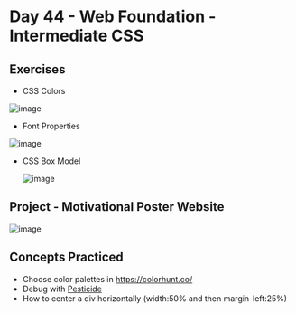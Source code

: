 # Day 44 - Web Foundation - Intermediate CSS

## Exercises

- CSS Colors
  
![image](https://github.com/laurasmendozad/100-Days-Of-Code-Python/assets/58611097/9fb7b3a0-12ae-4442-8b98-ca6280f015ff)

- Font Properties
  
![image](https://github.com/laurasmendozad/100-Days-Of-Code-Python/assets/58611097/b3815210-df27-4308-9577-ccb492c694ca)

- CSS Box Model

  ![image](https://github.com/laurasmendozad/100-Days-Of-Code-Python/assets/58611097/8dc08a90-02ae-4682-aea7-1053289ff251)


## Project - Motivational Poster Website

![image](https://github.com/laurasmendozad/100-Days-Of-Code-Python/assets/58611097/6941ad59-4b82-443a-9123-d99698231826)




## Concepts Practiced

- Choose color palettes in https://colorhunt.co/
- Debug with [Pesticide](https://chromewebstore.google.com/detail/pesticide-for-chrome/bakpbgckdnepkmkeaiomhmfcnejndkbi)
- How to center a div horizontally (width:50% and then margin-left:25%)
